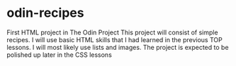 # odin-recipes
First HTML project in The Odin Project
This project will consist of simple recipes. I will use basic HTML skills that I had learned in the previous TOP lessons. I will most likely use lists and images. The project is expected to be polished up later in the CSS lessons
